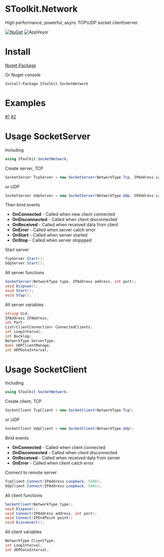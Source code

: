 # SToolkit.Network
High performance, powerful, async TCP\UDP socket client\server.

[![NuGet](https://img.shields.io/nuget/v/SToolkit.SocketNetwork.svg)](https://www.nuget.org/packages/SToolkit.SocketNetwork/)
![AppVeyor](https://ci.appveyor.com/api/projects/status/wisspf7smj48f92g?svg=true)
# Install
[Nuget Package](https://www.nuget.org/packages/SToolkit.SocketNetwork/)

Or Nuget console
```
Install-Package SToolkit.SocketNetwork
```
# Examples
[#1](https://github.com/StarDevSTD/SToolkit.SocketNetwork/tree/master/SToolkit.SocketNetwork.WinFormsDemo)
[#2](https://github.com/StarDevSTD/SToolkit.SocketNetwork/tree/master/SToolkit.SocketNetwork.Demo)
# Usage SocketServer
Including
```C#
using SToolkit.SocketNetwork;
```
Create server, TCP
```C#
SocketServer TcpServer = new SocketServer(NetworkType.Tcp, IPAddress.Loopback, 5400);
```
or UDP
```C#
SocketServer UdpServer = new SocketServer(NetworkType.Udp, IPAddress.Loopback, 5401);
```
Then bind events
- **OnConnected** - Called when new client connected
- **OnDisconnected** - Called when client disconnected
- **OnReceived** - Called when received data from client
- **OnError** - Called when server catch error
- **OnStart** - Called when server started
- **OnStop** - Called when server stoppped


Start server
```C#
TcpServer.Start();
UdpServer.Start();
```
All server functions
```C#
SocketServer(NetworkType type, IPAddress address, int port);
void Dispose();
void Start();
void Stop();
```
All server variables
```C#
string Uid;
IPAddress IPAddress;
int Port;
List<ClientConnection> ConnectedClients;
int LoopInterval;
int Backlog;
NetworkType ServerType;
bool UDPClientManage;
int UDPDataInterval;
```
# Usage SocketClient
Including
```C#
using SToolkit.SocketNetwork;
```
Create client, TCP
```C#
SocketClient TcpClient = new SocketClient(NetworkType.Tcp);
```
or UDP
```C#
SocketClient UdpClient = new SocketClient(NetworkType.Udp);
```
Bind events
- **OnConnected** - Called when client connected
- **OnDisconnected** - Called when client disconnected
- **OnReceived** - Called when received data from server
- **OnError** - Called when client catch error


Connect to remote server
```C#
TcpClient.Connect(IPAddress.Loopback, 5400);
UdpClient.Connect(IPAddress.Loopback, 5401);
```
All client functions
```C#
SocketClient(NetworkType type);
void Dispose();
void Connect(IPAddress address, int port);
void Connect(IPEndPoint point);
void Disconnect();
```
All client variables
```C#
NetworkType ClientType;
int LoopInterval;
int UDPDataInterval;
```
